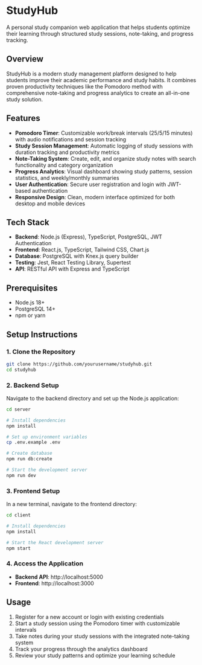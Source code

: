 # StudyHub

A personal study companion web application that helps students optimize their learning through structured study sessions, note-taking, and progress tracking.

## Overview

StudyHub is a modern study management platform designed to help students improve their academic performance and study habits. It combines proven productivity techniques like the Pomodoro method with comprehensive note-taking and progress analytics to create an all-in-one study solution.

## Features

* **Pomodoro Timer**: Customizable work/break intervals (25/5/15 minutes) with audio notifications and session tracking
* **Study Session Management**: Automatic logging of study sessions with duration tracking and productivity metrics
* **Note-Taking System**: Create, edit, and organize study notes with search functionality and category organization
* **Progress Analytics**: Visual dashboard showing study patterns, session statistics, and weekly/monthly summaries
* **User Authentication**: Secure user registration and login with JWT-based authentication
* **Responsive Design**: Clean, modern interface optimized for both desktop and mobile devices

## Tech Stack

* **Backend**: Node.js (Express), TypeScript, PostgreSQL, JWT Authentication
* **Frontend**: React.js, TypeScript, Tailwind CSS, Chart.js
* **Database**: PostgreSQL with Knex.js query builder
* **Testing**: Jest, React Testing Library, Supertest
* **API**: RESTful API with Express and TypeScript

## Prerequisites
* Node.js 18+
* PostgreSQL 14+
* npm or yarn

## Setup Instructions

### 1. Clone the Repository
```bash
git clone https://github.com/yourusername/studyhub.git
cd studyhub
```

### 2. Backend Setup
Navigate to the backend directory and set up the Node.js application:

```bash
cd server

# Install dependencies
npm install

# Set up environment variables
cp .env.example .env

# Create database
npm run db:create

# Start the development server
npm run dev
```

### 3. Frontend Setup

In a new terminal, navigate to the frontend directory:

```bash
cd client

# Install dependencies
npm install

# Start the React development server
npm start
```

### 4. Access the Application

* **Backend API**: http://localhost:5000
* **Frontend**: http://localhost:3000

## Usage

1. Register for a new account or login with existing credentials
2. Start a study session using the Pomodoro timer with customizable intervals
3. Take notes during your study sessions with the integrated note-taking system
4. Track your progress through the analytics dashboard
5. Review your study patterns and optimize your learning schedule